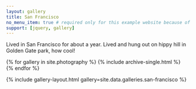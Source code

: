```yaml
---
layout: gallery
title: San Francisco
no_menu_item: true # required only for this example website because of menu construction
support: [jquery, gallery]
---
```


Lived in San Francisco for about a year. Lived and hung out on hippy hill in Golden Gate park, how cool!

{% for gallery in site.photography %}
  {% include archive-single.html %}  
{% endfor %}

{% include gallery-layout.html gallery=site.data.galleries.san-francisco %}
